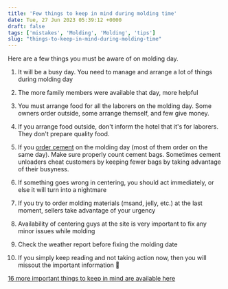 ```yaml
---
title: 'Few things to keep in mind during molding time'
date: Tue, 27 Jun 2023 05:39:12 +0000
draft: false
tags: ['mistakes', 'Molding', 'Molding', 'tips']
slug: "things-to-keep-in-mind-during-molding-time"
---
```


Here are a few things you must be aware of on molding day.

1) It will be a busy day. You need to manage and arrange a lot of things during molding day  

2) The more family members were available that day, more helpful  

3) You must arrange food for all the laborers on the molding day. Some owners order outside, some arrange themself, and few give money.  

4) If you arrange food outside, don't inform the hotel that it's for laborers. They don't prepare quality food.  

5) If you [order cement](https://houseconstructionguide.com/cement-pricing-secrets/) on the molding day (most of them order on the same day). Make sure properly count cement bags. Sometimes cement unloaders cheat customers by keeping fewer bags by taking advantage of their busyness.  

6) If something goes wrong in centering, you should act immediately, or else it will turn into a nightmare  

7) If you try to order molding materials (msand, jelly, etc.) at the last moment, sellers take advantage of your urgency  

8) Availability of centering guys at the site is very important to fix any minor issues while molding  

9) Check the weather report before fixing the molding date  

10) If you simply keep reading and not taking action now, then you will missout the important information 🙂

[16 more important things to keep in mind are available here](https://houseconstructionguide.com/during-molding-time/)